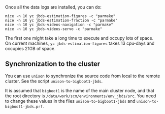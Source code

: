 






Once all the data logs are installed, you can do:

    nice -n 10 yc jbds-estimation-figures -c "parmake" 
    nice -n 10 yc jbds-estimation-fraction -c "parmake" 
    nice -n 10 yc jbds-videos-navigation -c "parmake" 
    nice -n 10 yc jbds-videos-servo -c "parmake" 

The first one might take a long time to execute and occupy lots of space.
On current machines, ``yc jbds-estimation-figures`` takes 13 cpu-days
and occupies 21GB of space.


## Synchronization to the cluster

You can use ``unison`` to synchronize the source code from local
to the remote cluster. See the script ``unison-to-bigboot1-jbds``.

It is assumed that ``bigboot1`` is the name of the main cluster node,
and that the root directory is ``/data/work/scm/environments/env_jbds/src``.
You need to change these values in the files ``unison-to-bigboot1-jbds``
and ``unison-to-bigboot1-jbds.prf``.

